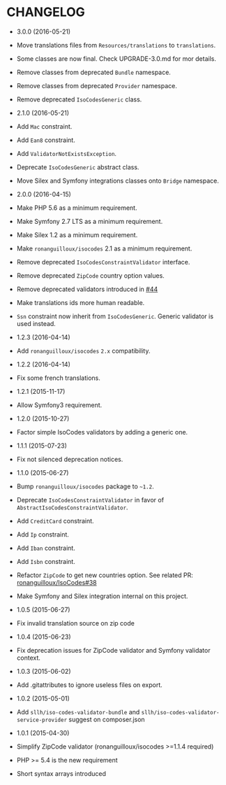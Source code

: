# CHANGELOG

* 3.0.0 (2016-05-21)

 * Move translations files from `Resources/translations` to `translations`.
 * Some classes are now final. Check UPGRADE-3.0.md for mor details.
 * Remove classes from deprecated `Bundle` namespace.
 * Remove classes from deprecated `Provider` namespace.
 * Remove deprecated `IsoCodesGeneric` class.

* 2.1.0 (2016-05-21)

 * Add `Mac` constraint.
 * Add `Ean8` constraint.
 * Add `ValidatorNotExistsException`.
 * Deprecate `IsoCodesGeneric` abstract class.
 * Move Silex and Symfony integrations classes onto `Bridge` namespace.

* 2.0.0 (2016-04-15)

 * Make PHP 5.6 as a minimum requirement.
 * Make Symfony 2.7 LTS as a minimum requirement.
 * Make Silex 1.2 as a minimum requirement.
 * Make `ronanguilloux/isocodes` 2.1 as a minimum requirement.
 * Remove deprecated `IsoCodesConstraintValidator` interface.
 * Remove deprecated `ZipCode` country option values.
 * Remove deprecated validators introduced in [#44](https://github.com/Soullivaneuh/IsoCodesValidator/pull/44)
 * Make translations ids more human readable.
 * `Ssn` constraint now inherit from `IsoCodesGeneric`. Generic validator is used instead.

* 1.2.3 (2016-04-14)

 * Add `ronanguilloux/isocodes` `2.x` compatibility.

* 1.2.2 (2016-04-14)

 * Fix some french translations.

* 1.2.1 (2015-11-17)

 * Allow Symfony3 requirement.

* 1.2.0 (2015-10-27)

 * Factor simple IsoCodes validators by adding a generic one.

* 1.1.1 (2015-07-23)

 * Fix not silenced deprecation notices.

* 1.1.0 (2015-06-27)

 * Bump `ronanguilloux/isocodes` package to `~1.2`.
 * Deprecate `IsoCodesConstraintValidator` in favor of `AbstractIsoCodesConstraintValidator`.
 * Add `CreditCard` constraint.
 * Add `Ip` constraint.
 * Add `Iban` constraint.
 * Add `Isbn` constraint.
 * Refactor `ZipCode` to get new countries option. See related PR: [ronanguilloux/IsoCodes#38](https://github.com/ronanguilloux/IsoCodes/pull/38)
 * Make Symfony and Silex integration internal on this project.

* 1.0.5 (2015-06-27)

 * Fix invalid translation source on zip code

* 1.0.4 (2015-06-23)

 * Fix deprecation issues for ZipCode validator and Symfony validator context.

* 1.0.3 (2015-06-02)

 * Add .gitattributes to ignore useless files on export.

* 1.0.2 (2015-05-01)

 * Add `sllh/iso-codes-validator-bundle` and `sllh/iso-codes-validator-service-provider` suggest on composer.json

* 1.0.1 (2015-04-30)

 * Simplify ZipCode validator (ronanguilloux/isocodes >=1.1.4 required)
 * PHP >= 5.4 is the new requirement
 * Short syntax arrays introduced
